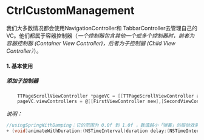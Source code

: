 # CtrlCustomManagement

我们大多数情况都会使用NavigationController和 TabbarController去管理自己的VC。他们都属于容器控制器（*一个控制器包含其他一个或多个控制器时，前者为容器控制器 (Container View Controller)，后者为子控制器 (Child View Controller）*）。

#### 1. 基本使用

##### 添加子控制器

```objective-c
    TTPageScrollViewController *pageVC = [[TTPageScrollViewController alloc] init];
    pageVC.viewControllers = @[[FirstViewController new],[SecondViewController new],[ThirdViewController new]];
```



*说明：*

```objective-c
//usingSpringWithDamping：它的范围为 0.0f 到 1.0f ，数值越小「弹簧」的振动效果越明显。 initialSpringVelocity：初始的速度，数值越大一开始移动越快。值得注意的是，初始速度取值较高而时间较短时，也会出现反弹情况。
+ (void)animateWithDuration:(NSTimeInterval)duration delay:(NSTimeInterval)delay usingSpringWithDamping:(CGFloat)dampingRatio initialSpringVelocity:(CGFloat)velocity options:(UIViewAnimationOptions)options animations:(void (^)(void))animations completion:(void (^ __nullable)(BOOL finished))completion NS_AVAILABLE_IOS(7_0);
```